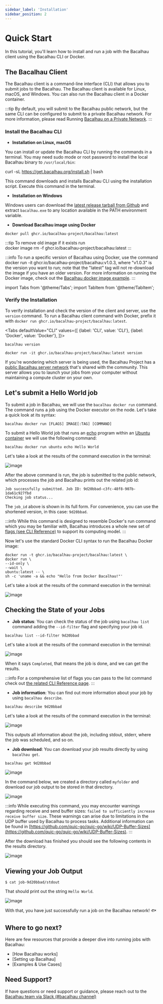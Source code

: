 ```yaml
---
sidebar_label: 'Installation'
sidebar_position: 2
---
```


# Quick Start

In this tutorial, you'll learn how to install and run a job with the Bacalhau client using the Bacalhau CLI or Docker.

## The Bacalhau Client

The Bacalhau client is a command-line interface (CLI) that allows you to submit jobs to the Bacalhau.  The Bacalhau client is available for Linux, macOS, and Windows. You can also run the Bacalhau client in a Docker container.

:::tip
By default, you will submit to the Bacalhau public network, but the same CLI can be configured to submit to a private Bacalhau network. For more information, please read Running [Bacalhau on a Private Network](../next-steps/private-cluster).
:::

### Install the Bacalhau CLI

- **Installation on Linux, macOS**

You can install or update the Bacalhau CLI by running the commands in a terminal. You may need sudo mode or root password to install the local Bacalhau binary to `/usr/local/bin`:

curl -sL https://get.bacalhau.org/install.sh | bash

This command downloads and installs Bacalhau CLI using the installation script. Execute this command in the terminal.

- **Installation on Windows**  

Windows users can download the [latest release tarball from Github](https://github.com/bacalhau-project/bacalhau/releases) and extract `bacalhau.exe` to any location available in the PATH environment variable.

- **Download Bacalhau image using Docker** 

```shell
docker pull ghcr.io/bacalhau-project/bacalhau:latest
```

:::tip
To remove old image if it exists run                                   
docker image rm -f ghcr.io/bacalhau-project/bacalhau:latest
:::

:::info
To run a specific version of Bacalhau using Docker, use the command docker run -it ghcr.io/bacalhau-project/bacalhau:v1.0.3, where "v1.0.3" is the version you want to run; note that the "latest" tag will not re-download the image if you have an older version. For more information on running the Docker image, check out the [Bacalhau docker image example](../examples/workload-onboarding/bacalhau-docker-image/index.md).
:::

import Tabs from '@theme/Tabs';
import TabItem from '@theme/TabItem';


### Verify the Installation

To verify installation and check the version of the client and server, use the `version` command.
To run a Bacalhau client command with Docker, prefix it with `docker run ghcr.io/bacalhau-project/bacalhau:latest`.

<Tabs
defaultValue="CLI"
values={[
{label: 'CLI', value: 'CLI'},
{label: 'Docker', value: 'Docker'},
]}>
<TabItem value="CLI">

    bacalhau version

</TabItem>
<TabItem value="Docker">

    docker run -it ghcr.io/bacalhau-project/bacalhau:latest version

</TabItem>
</Tabs>

If you're wondering which server is being used, the Bacalhau Project has a [public Bacalhau server network](https://docs.bacalhau.org/#our-vision) that's shared with the community. This server allows you to launch your jobs from your computer without maintaining a compute cluster on your own.


## Let's submit a Hello World job

To submit a job in Bacalhau, we will use the `bacalhau docker run` command. The command runs a job using the Docker executor on the node. Let's take a quick look at its syntax:

`bacalhau docker run [FLAGS] IMAGE[:TAG] [COMMAND]`

To submit a Hello World job that runs an [echo](https://en.wikipedia.org/wiki/Echo_(command)) program within an [Ubuntu container](https://hub.docker.com/_/ubuntu) we will use the following command:

```shell
bacalhau docker run ubuntu echo Hello World
```

Let's take a look at the results of the command execution in the terminal: 

![image](../../static/img/Installation/bacalhau-docker-run1.png 'bacalhau-docker-run1')

After the above command is run, the job is submitted to the public network, which processes the job and Bacalhau prints out the related job id:

```
Job successfully submitted. Job ID: 9d20bbad-c3fc-48f8-907b-1da61c927fbd
Checking job status...
```

The `job_id` above is shown in its full form. For convenience, you can use the shortened version, in this case: `9d20bbad`. 

:::info
While this command is designed to resemble Docker's run command which you may be familiar with, Bacalhau introduces a whole new set of [flags (see CLI Reference)](https://docs.bacalhau.org/all-flags#docker-run) to support its computing model.
:::

Now let's use the standard Docker CLI syntax to run the Bacalhau Docker image:

```shell
docker run -t ghcr.io/bacalhau-project/bacalhau:latest \
docker run \
--id-only \
--wait \
ubuntu:latest -- \
sh -c 'uname -a && echo "Hello from Docker Bacalhau!"'
```

Let's take a look at the results of the command execution in the terminal:

![image](../../static/img/Installation/docker-run1.png 'docker-run')


## Checking the State of your Jobs

- **Job status**: You can check the status of the job using `bacalhau list` command adding the `--id-filter` flag and specifying your job id.


```shell
bacalhau list --id-filter 9d20bbad
```
Let's take a look at the results of the command execution in the terminal: 

![image](../../static/img/Installation/bacalhau-list1.png 'bacalhau-list')

When it says `Completed`, that means the job is done, and we can get the results.

:::info
For a comprehensive list of flags you can pass to the list command check out [the related CLI Reference page](../all-flags#list).
:::

- **Job information**: You can find out more information about your job by using `bacalhau describe`.

```shell
bacalhau describe 9d20bbad
```
Let's take a look at the results of the command execution in the terminal: 

![image](../../static/img/Installation/bacalhau-describe1.png 'bacalhau-describe')

This outputs all information about the job, including stdout, stderr, where the job was scheduled, and so on.

- **Job download**: You can download your job results directly by using `bacalhau get`. 


```shell
bacalhau get 9d20bbad
```

![image](../../static/img/Installation/bacalhau-get-jobid.png 'bacalhau-get')

In the command below, we created a directory called `myfolder` and download our job output to be stored in that directory.

![image](../../static/img/Installation/bacalhau-get-myfolder1.png 'bacalhau-get')

:::info
While executing this command, you may encounter warnings regarding receive and send buffer sizes: `failed to sufficiently increase receive buffer size`. These warnings can arise due to limitations in the UDP buffer used by Bacalhau to process tasks. Additional information can be found in [https://github.com/quic-go/quic-go/wiki/UDP-Buffer-Sizes](https://github.com/quic-go/quic-go/wiki/UDP-Buffer-Sizes). 
:::

After the download has finished you should see the following contents in the results directory.

![image](../../static/img/Installation/tree-jobid1.png 'tree-jobid')


## Viewing your Job Output

```shell
$ cat job-9d20bbad/stdout
```

That should print out the string `Hello World`.

![image](../../static/img/Installation/cat-jobid1.png 'cat-jobid')

With that, you have just successfully run a job on the Bacalhau network! :fish:

## Where to go next?

Here are few resources that provide a deeper dive into running jobs with Bacalhau:

* [How Bacalhau works]
* [Setting up Bacalhau]
* [Examples & Use Cases]


## Need Support?

If have questions or need support or guidance, please reach out to the [Bacalhau team via Slack (#bacalhau channel)](https://bit.ly/bacalhau-project-slack)